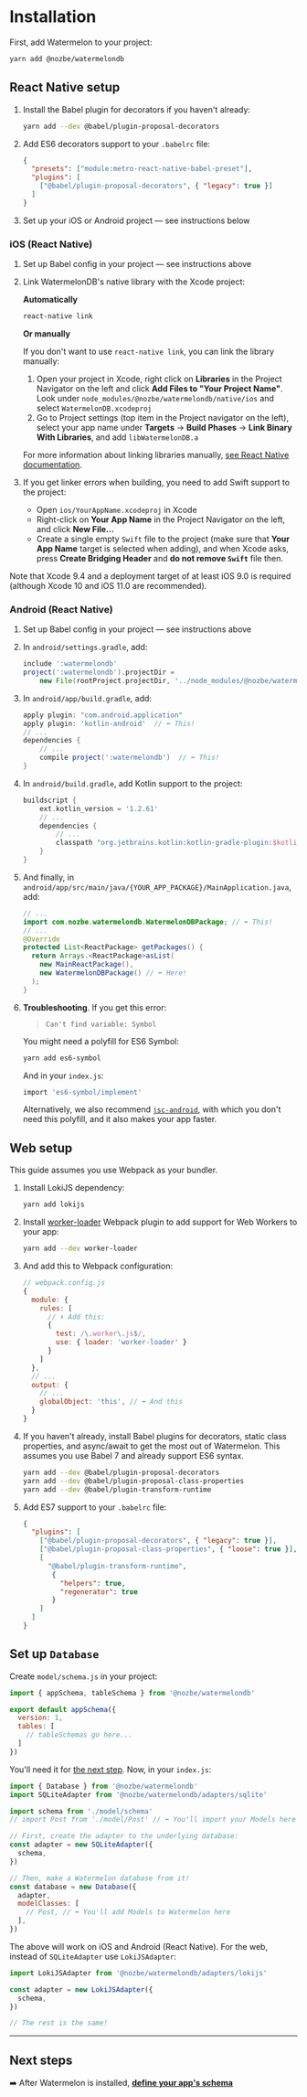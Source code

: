# Installation

First, add Watermelon to your project:

```bash
yarn add @nozbe/watermelondb
```

## React Native setup

1. Install the Babel plugin for decorators if you haven't already:
    ```bash
    yarn add --dev @babel/plugin-proposal-decorators
    ```
2. Add ES6 decorators support to your `.babelrc` file:
    ```json
    {
      "presets": ["module:metro-react-native-babel-preset"],
      "plugins": [
        ["@babel/plugin-proposal-decorators", { "legacy": true }]
      ]
    }
    ```
3. Set up your iOS or Android project — see instructions below

### iOS (React Native)

1. Set up Babel config in your project — see instructions above
2. Link WatermelonDB's native library with the Xcode project:

    **Automatically**

    ```bash
    react-native link
    ```

    **Or manually**

    If you don't want to use `react-native link`, you can link the library manually:

    1. Open your project in Xcode, right click on **Libraries** in the Project Navigator on the left and click **Add Files to "Your Project Name"**. Look under `node_modules/@nozbe/watermelondb/native/ios` and select `WatermelonDB.xcodeproj`
    2. Go to Project settings (top item in the Project navigator on the left), select your app name under **Targets** → **Build Phases** → **Link Binary With Libraries**, and add `libWatermelonDB.a`

    For more information about linking libraries manually, [see React Native documentation](https://facebook.github.io/react-native/docs/linking-libraries-ios).

3. If you get linker errors when building, you need to add Swift support to the project:
   - Open `ios/YourAppName.xcodeproj` in Xcode
   - Right-click on **Your App Name** in the Project Navigator on the left, and click **New File…**
   - Create a single empty `Swift` file to the project (make sure that **Your App Name** target is selected when adding), and when Xcode asks, press **Create Bridging Header** and **do not remove `Swift`** file then.

Note that Xcode 9.4 and a deployment target of at least iOS 9.0 is required (although Xcode 10 and iOS 11.0 are recommended).

### Android (React Native)

1. Set up Babel config in your project — see instructions above
1. In `android/settings.gradle`, add:

   ```gradle
   include ':watermelondb'
   project(':watermelondb').projectDir =
       new File(rootProject.projectDir, '../node_modules/@nozbe/watermelondb/native/android')
   ```
2. In `android/app/build.gradle`, add:
   ```gradle
   apply plugin: "com.android.application"
   apply plugin: 'kotlin-android'  // ⬅️ This!
   // ...
   dependencies {
       // ...
       compile project(':watermelondb')  // ⬅️ This!
   }
   ```
3. In `android/build.gradle`, add Kotlin support to the project:
   ```gradle
   buildscript {
       ext.kotlin_version = '1.2.61'
       // ...
       dependencies {
           // ...
           classpath "org.jetbrains.kotlin:kotlin-gradle-plugin:$kotlin_version"
       }
   }
   ```
4. And finally, in `android/app/src/main/java/{YOUR_APP_PACKAGE}/MainApplication.java`, add:
   ```java
   // ...
   import com.nozbe.watermelondb.WatermelonDBPackage; // ⬅️ This!
   // ...
   @Override
   protected List<ReactPackage> getPackages() {
     return Arrays.<ReactPackage>asList(
       new MainReactPackage(),
       new WatermelonDBPackage() // ⬅️ Here!
     );
   }
   ```
5. **Troubleshooting**. If you get this error:
    > `Can't find variable: Symbol`

    You might need a polyfill for ES6 Symbol:

    ```bash
    yarn add es6-symbol
    ```

    And in your `index.js`:

    ```bash
    import 'es6-symbol/implement'
    ```

    Alternatively, we also recommend [`jsc-android`](https://github.com/react-community/jsc-android-buildscripts), with which you don't need this polyfill, and it also makes your app faster.

## Web setup

This guide assumes you use Webpack as your bundler.

1. Install LokiJS dependency:
    ```sh
    yarn add lokijs
    ```
2. Install [worker-loader](https://github.com/webpack-contrib/worker-loader) Webpack plugin to add support for Web Workers to your app:
    ```sh
    yarn add --dev worker-loader
    ```
3. And add this to Webpack configuration:
    ```js
    // webpack.config.js
    {
      module: {
        rules: [
          // ⬇️ Add this:
          {
            test: /\.worker\.js$/,
            use: { loader: 'worker-loader' }
          }
        ]
      },
      // ...
      output: {
        // ...
        globalObject: 'this', // ⬅️ And this
      }
    }
    ```
4. If you haven't already, install Babel plugins for decorators, static class properties, and async/await to get the most out of Watermelon. This assumes you use Babel 7 and already support ES6 syntax.
    ```bash
    yarn add --dev @babel/plugin-proposal-decorators
    yarn add --dev @babel/plugin-proposal-class-properties
    yarn add --dev @babel/plugin-transform-runtime
    ```
5. Add ES7 support to your `.babelrc` file:
    ```json
    {
      "plugins": [
        ["@babel/plugin-proposal-decorators", { "legacy": true }],
        ["@babel/plugin-proposal-class-properties", { "loose": true }],
        [
          "@babel/plugin-transform-runtime",
           {
             "helpers": true,
             "regenerator": true
           }
        ]
      ]
    }
    ```

## Set up `Database`

Create `model/schema.js` in your project:

```js
import { appSchema, tableSchema } from '@nozbe/watermelondb'

export default appSchema({
  version: 1,
  tables: [
    // tableSchemas go here...
  ]
})
```

You'll need it for [the next step](./Schema.md). Now, in your `index.js`:

```js
import { Database } from '@nozbe/watermelondb'
import SQLiteAdapter from '@nozbe/watermelondb/adapters/sqlite'

import schema from './model/schema'
// import Post from './model/Post' // ⬅️ You'll import your Models here

// First, create the adapter to the underlying database:
const adapter = new SQLiteAdapter({
  schema,
})

// Then, make a Watermelon database from it!
const database = new Database({
  adapter,
  modelClasses: [
    // Post, // ⬅️ You'll add Models to Watermelon here
  ],
})
```

The above will work on iOS and Android (React Native). For the web, instead of `SQLiteAdapter` use `LokiJSAdapter`:

```js
import LokiJSAdapter from '@nozbe/watermelondb/adapters/lokijs'

const adapter = new LokiJSAdapter({
  schema,
})

// The rest is the same!
```

* * *

## Next steps

➡️ After Watermelon is installed, [**define your app's schema**](./Schema.md)
